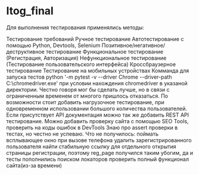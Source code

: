 # Itog_final

Для выполнения тестирования применялись методы:

Тестирование требований
Ручное тестирование
Автотестирование с помощью Python, Devtools, Selenium
Позитивное/негативное/деструктивное тестирование
Функциональное тестирование (Регистрация, Авторизация)
Нефункциональное тестирование (Тестирование пользовательского интерфейса)
Кроссбраузерное тестирование
Тестирование на мобильных устройствах Комманда для запуска тестов python '-m pytest -v --driver Chrome --driver-path C:\chromedriver.exe' при условии нахождения chromedriver в указаной директории. Честно говоря мог бы сделать лучше, но в связи с ограниченным временем от многого пришлось отказаться. По возможности стоит добавить нагрузочное тестирование, при одновременном использовании большого количества пользователей. Если присутствует API документация можно так же добавить REST API тестирование. Можно добавить проверку сайта с помощью SEO Tools, проверить на коды ошибок в DevTools Знаю про assert проверки в тестах, но честно не успеваю. Что не получилось:
поймать всплывающее окно при вызове телефона
удалить зарегистрированного пользователя
найти стабильную ссылку для отдельного открытия страницы регистрации, поэтому reg_page получился таким убогим, да и тесты пополнились поиском локаторов
проверить полный функционал сайта(из-за времени)
